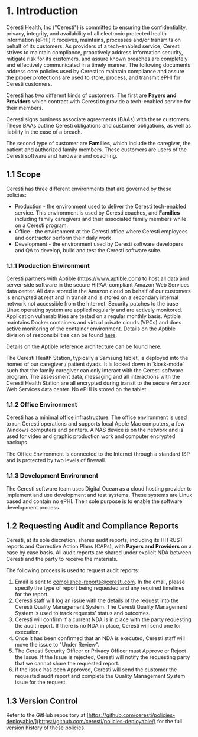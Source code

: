 # 1. Introduction

Ceresti Health, Inc ("Ceresti") is committed to ensuring the confidentiality, privacy, integrity, and availability of all electronic protected health information (ePHI) it receives, maintains, processes and/or transmits on behalf of its customers. As providers of a tech-enabled service, Ceresti strives to maintain compliance, proactively address information security, mitigate risk for its customers, and assure known breaches are completely and effectively communicated in a timely manner. The following documents address core policies used by Ceresti to maintain compliance and assure the proper protections are used to store, process, and transmit ePHI for Ceresti customers.

Ceresti has two different kinds of customers.  The first are **Payers and Providers** which contract with Ceresti to provide a tech-enabled service for their members.

Ceresti signs business associate agreements (BAAs) with these customers. These BAAs outline Ceresti obligations and customer obligations, as well as liability in the case of a breach.

The second type of customer are **Families**, which include the caregiver, the patient and authorized family members.  These customers are users of the Ceresti software and hardware and coaching.

## 1.1 Scope
Ceresti has three different environments that are governed by these policies:

* Production - the environment used to deliver the Ceresti tech-enabled service.  This environment is used by Ceresti coaches, and **Families** including family caregivers and their associated family members while on a Ceresti program.  
* Office - the environment at the Ceresti office where Ceresti employees and contractor perform their daily work
* Development - the environment used by Ceresti software developers and QA to develop, build and test the Ceresti software suite.

### 1.1.1 Production Environment
Ceresti partners with Aptible (https://www.aptible.com) to host all data and server-side software in the secure HIPAA-compliant Amazon Web Services data center.  All data stored in the Amazon cloud on behalf of our customers is encrypted at rest and in transit and is stored on a secondary internal network not accessible from the Internet.  Security patches to the base Linux operating system are applied regularly and are actively monitored.  Application vulnerabilities are tested on a regular monthly basis.  Aptible maintains Docker containers and virtual private clouds (VPCs) and does active monitoring of the container environment.  Details on the Aptible division of responsibilities can be found [here](sections/aptible-enclave-security-division-of-responsibilities.pdf).

Details on the Aptible reference architecture can be found [here](sections/aptible-enclave-reference-architecture.pdf).

The Ceresti Health Station, typically a Samsung tablet, is deployed into the homes of our caregiver / patient dyads.  It is locked down in ‘kiosk-mode’ such that the family caregiver can only interact with the Ceresti software program.  The assessment data, messaging and all interactions with the Ceresti Health Station are all encrypted during transit to the secure Amazon Web Services data center.  No ePHI is stored on the tablet.

### 1.1.2 Office Environment

Ceresti has a minimal office infrastructure.  The office environment is used to run Ceresti operations and supports local Apple Mac computers, a few Windows computers and printers.  A NAS device is on the network and is used for video and graphic production work and computer encrypted backups.  

The Office Environment is connected to the Internet through a standard ISP and is protected by two levels of firewall.

### 1.1.3 Development Environment

The Ceresti software team uses Digital Ocean as a cloud hosting provider to implement and use development and test systems.  These systems are Linux based and contain no ePHI.  Their sole purpose is to enable the software development process.

## 1.2 Requesting Audit and Compliance Reports

Ceresti, at its sole discretion, shares audit reports, including its HITRUST reports and Corrective Action Plans (CAPs), with **Payers and Providers** on a case by case basis. All audit reports are shared under explicit NDA between Ceresti and the party to receive the materials. 

The following process is used to request audit reports:

1. Email is sent to compliance-reports@ceresti.com. In the email, please specify the type of report being requested and any required timelines for the report.
2. Ceresti staff will log an issue with the details of the request into the Ceresti Quality Management System. The Ceresti Quality Management System is used to track requests' status and outcomes.
3. Ceresti will confirm if a current NDA is in place with the party requesting the audit report. If there is no NDA in place, Ceresti will send one for execution.
4. Once it has been confirmed that an NDA is executed, Ceresti staff will move the issue to "Under Review".
5. The Ceresti Security Officer or Privacy Officer must Approve or Reject the Issue. If the Issue is rejected, Ceresti will notify the requesting party that we cannot share the requested report.
6. If the issue has been Approved, Ceresti will send the customer the requested audit report and complete the Quality Management System issue for the request.

## 1.3 Version Control

Refer to the GitHub repository at [https://github.com/ceresti/policies-deployable/](https://github.com/ceresti/policies-deployable/) for the full version history of these policies.
